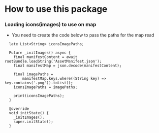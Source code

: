 # How to use this package

### Loading icons(images) to use on map
- You need to create the code below to pass the paths for the map read

````
  late List<String> iconsImagePaths;

  Future _initImages() async {
    final manifestContent = await rootBundle.loadString('AssetManifest.json');
    final manifestMap = json.decode(manifestContent);

    final imagePaths =
        manifestMap.keys.where((String key) => key.contains('.png')).toList();
    iconsImagePaths = imagePaths;

    print(iconsImagePaths);
  }

  @override
  void initState() {
    _initImages();
    super.initState();
  }
````

